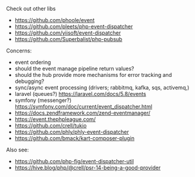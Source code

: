 Check out other libs
- https://github.com/phoole/event
- https://github.com/pleets/php-event-dispatcher
- https://github.com/yiisoft/event-dispatcher
- https://github.com/Superbalist/php-pubsub

Concerns:
- event ordering
- should the event manage pipeline return values?
- should the hub provide more mechanisms for error tracking and debugging?
- sync/async event processing (drivers; rabbitmq, kafka, sqs, activemq,)
- laravel (queues?) https://laravel.com/docs/5.8/events
- symfony (messenger?) https://symfony.com/doc/current/event_dispatcher.html
- https://docs.zendframework.com/zend-eventmanager/
- https://event.thephpleague.com/
- https://github.com/crell/tukio
- https://github.com/phly/phly-event-dispatcher
- https://github.com/bmack/kart-composer-plugin

Also see:
- https://github.com/php-fig/event-dispatcher-util
- https://hive.blog/php/@crell/psr-14-being-a-good-provider
